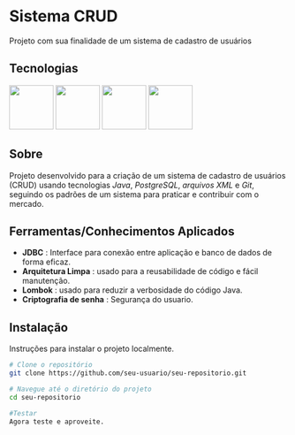 # Sistema CRUD

Projeto com sua finalidade de um sistema de cadastro de usuários

## Tecnologias
<div>
  <img width="80" height="80" src="https://cdn.jsdelivr.net/gh/devicons/devicon@latest/icons/java/java-original-wordmark.svg" />
  <img width="80" height="80" src="https://cdn.jsdelivr.net/gh/devicons/devicon@latest/icons/postgresql/postgresql-original.svg" />
  <img width="80" height="80" src="https://cdn.jsdelivr.net/gh/devicons/devicon@latest/icons/xml/xml-plain.svg" />
  <img width="80" height="80" src="https://cdn.jsdelivr.net/gh/devicons/devicon@latest/icons/git/git-original.svg" />
</div>
 
## Sobre

Projeto desenvolvido para a criação de um sistema de cadastro de usuários (CRUD) usando tecnologias *Java*, *PostgreSQL*, *arquivos XML* e *Git*, seguindo os padrões de um sistema para praticar e contribuir com o mercado.

## Ferramentas/Conhecimentos Aplicados
- **JDBC** : Interface para conexão entre aplicação e banco de dados de forma eficaz.
- **Arquitetura Limpa** : usado para a reusabilidade de código e fácil manutenção.
- **Lombok** : usado para reduzir a verbosidade do código Java.
- **Criptografia de senha** : Segurança do usuario.

## Instalação

Instruções para instalar o projeto localmente.

```bash
# Clone o repositório
git clone https://github.com/seu-usuario/seu-repositorio.git

# Navegue até o diretório do projeto
cd seu-repositorio

#Testar
Agora teste e aproveite.

